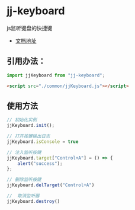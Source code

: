 # jj-keyboard
js监听键盘的快捷键

- [文档地址](https://javison666.github.io/jj-keyboard/)

## 引用办法：
```js
import jjKeyboard from "jj-keyboard";
```
```html
<script src="./common/jjKeyboard.js"></script>
```

## 使用方法
```js
// 初始化实例
jjKeyboard.init();

// 打开按键输出日志
jjKeyboard.isConsole = true  

// 注入监听按键
jjKeyboard.target["Control+A"] = () => {
    alert("success");
};

// 删除监听按键
jjKeyboard.delTarget("Control+A")

//  取消监听器
jjKeyboard.destroy()
```